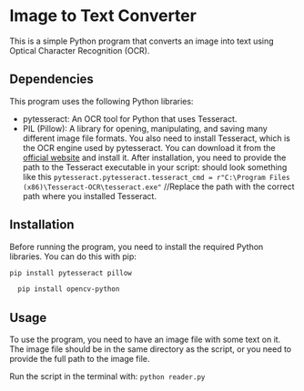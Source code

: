 # Image to Text Converter

This is a simple Python program that converts an image into text using Optical Character Recognition (OCR).

## Dependencies

This program uses the following Python libraries:

- pytesseract: An OCR tool for Python that uses Tesseract.
- PIL (Pillow): A library for opening, manipulating, and saving many different image file formats.
  You also need to install Tesseract, which is the OCR engine used by pytesseract. You can download it from the [official website](https://github.com/UB-Mannheim/tesseract/wiki) and install it. After installation, you need to provide the path to the Tesseract executable in your script: should look something like this `pytesseract.pytesseract.tesseract_cmd = r"C:\Program Files (x86)\Tesseract-OCR\tesseract.exe"` //Replace the path with the correct path where you installed Tesseract.

## Installation

Before running the program, you need to install the required Python libraries. You can do this with pip:

```bash
pip install pytesseract pillow
```

```bash
  pip install opencv-python
```

## Usage

To use the program, you need to have an image file with some text on it. The image file should be in the same directory as the script, or you need to provide the full path to the image file.

Run the script in the terminal with: `python reader.py`
